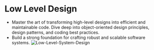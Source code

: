 # Low Level Design
- Master the art of transforming high-level designs into efficient and maintainable code. Dive deep into object-oriented design principles, design patterns, and coding best practices.
- Build a strong foundation for crafting robust and scalable software systems.
  ![Low-Level-System-Design](https://socialify.git.ci/shahzaneer/Low-Level-System-Design/image?description=1&descriptionEditable=Master%20the%20art%20of%20transforming%20high-level%20designs%20into%20efficient%20and%20maintainable%20code.%20Dive%20deep%20into%20object-oriented%20design%20principles%2C%20design%20patterns%2C%20%26%20coding%20best%20practices.&font=Jost&forks=1&issues=1&language=1&name=1&owner=1&pulls=1&stargazers=1&theme=Dark)
